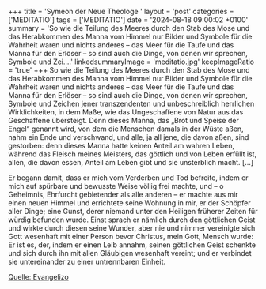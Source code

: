 +++
title = 'Symeon der Neue Theologe  '
layout = 'post'
categories = ['MEDITATIO']
tags = ['MEDITATIO']
date = '2024-08-18 09:00:02 +0100'
summary = 'So wie die Teilung des Meeres durch den Stab des Mose und das Herabkommen des Manna vom Himmel nur Bilder und Symbole für die Wahrheit waren und nichts anderes – das Meer für die Taufe und das Manna für den Erlöser – so sind auch die Dinge, von denen wir sprechen, Symbole und Zei....'
linkedsummaryImage = 'meditatio.jpg'
keepImageRatio = 'true'
+++
So wie die Teilung des Meeres durch den Stab des Mose und das Herabkommen des Manna vom Himmel nur Bilder und Symbole für die Wahrheit waren und nichts anderes – das Meer für die Taufe und das Manna für den Erlöser – so sind auch die Dinge, von denen wir sprechen, Symbole und Zeichen jener transzendenten und unbeschreiblich herrlichen Wirklichkeiten, in dem Maße, wie das Ungeschaffene von Natur aus das Geschaffene übersteigt.<!--more--> Denn dieses Manna, das „Brot und Speise der Engel“ genannt wird, von dem die Menschen damals in der Wüste aßen, nahm ein Ende und verschwand, und alle, ja all jene, die davon aßen, sind gestorben: denn dieses Manna hatte keinen Anteil am wahren Leben, während das Fleisch meines Meisters, das göttlich und von Leben erfüllt ist, allen, die davon essen, Anteil am Leben gibt und sie unsterblich macht. […] 

Er begann damit, dass er mich vom Verderben und Tod befreite, indem er mich auf spürbare und bewusste Weise völlig frei machte, und – o Geheimnis, Ehrfurcht gebietender als alle anderen – er machte aus mir einen neuen Himmel und errichtete seine Wohnung in mir, er der Schöpfer aller Dinge; eine Gunst, derer niemand unter den Heiligen früherer Zeiten für würdig befunden wurde. Einst sprach er nämlich durch den göttlichen Geist und wirkte durch diesen seine Wunder, aber nie und nimmer vereinigte sich Gott wesenhaft mit einer Person bevor Christus, mein Gott, Mensch wurde: Er ist es, der, indem er einen Leib annahm, seinen göttlichen Geist schenkte und sich durch ihn mit allen Gläubigen wesenhaft vereint; und er verbindet sie untereinander zu einer untrennbaren Einheit. 


[Quelle: Evangelizo](https://evangeliumtagfuertag.org/DE/gospel)
